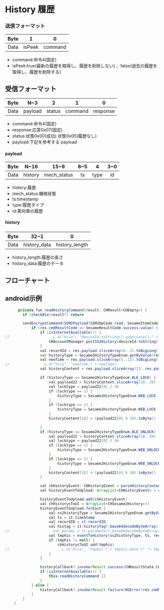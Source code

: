 # History 履歴

### 送信フォーマット
| Byte | 1 | 0 |
|:------:|:------:|:------:|
| Data | isPeek|  command |
- command:命令4(固定)
- isPeek:true(最新の履歴を取得し、履歴を削除しない) 、false(過去の履歴を取得し、履歴を削除する)

## 受信フォーマット
| Byte | N~3 | 2 | 1 | 0 |
|:------:|:------:|:------:|:------:|:------:|
| Data | payload | status | command | response  |
- command:命令4(固定)
- response:応答0x07(固定)
- status:状態0x00(成功) 状態0x05(履歴なし) 
- payload:下記を参考する  payload
#### payload

| Byte | N~16 | 15~9 | 8~5 | 4 | 3~0|
|:------:|:------:|:------:|:------:|:------:|:------:|
| Data | history | mech_status | ts | type | id |

- history:履歴
- mech_status:機械状態
- ts:timestamp
- type:履歴タイプ
- id:第何章の履歴 
##### history 

| Byte | 32~1 | 0 |
|:----:|:---:|:---:|
| Data | history_data | history_length |


- history_length:履歴の長さ
- history_data:履歴のデータ

## フローチャート
<!-- ![v](history.svg) -->





## android示例
``` java
      private fun readHistoryCommand(result: CHResult<CHEmpty>) {
        if (checkBle(result)) return

        sendEncryptCommand(SSM2Payload(SSM2OpCode.read, SesameItemCode.history, if (isInternetAvailable()) byteArrayOf(0x01) else byteArrayOf(0x00))) { res ->
            if (res.cmdResultCode == SesameResultCode.success.value) {
                if (isInternetAvailable()) {
//                    L.d("hcia", "deviceId.toString().uppercase():" + deviceId.toString().uppercase())
                    CHAccountManager.postSS2History(deviceId.toString().uppercase(), res.payload.toHexString()) {}
                }
                val recordId = res.payload.sliceArray(0..3).toBigLong().toInt()
                var historyType = Sesame2HistoryTypeEnum.getByValue(res.payload[4]) ?: Sesame2HistoryTypeEnum.NONE
                val newTime = res.payload.sliceArray(5..12).toBigLong() //4
//                L.d("hcia", "newTime:" + newTime)
                val historyContent = res.payload.sliceArray(13..res.payload.count() - 1)

                if (historyType == Sesame2HistoryTypeEnum.BLE_LOCK) {
                    val payload22 = historyContent.sliceArray(18..39)
                    val locktype = payload22[0] / 30
                    if (locktype == 1) {
                        historyType = Sesame2HistoryTypeEnum.WEB_LOCK
                    }
                    if (locktype == 2) {
                        historyType = Sesame2HistoryTypeEnum.WEB_LOCK
                    }
                    historyContent[18] = (payload22[0] % 30).toByte()

                }
                if (historyType == Sesame2HistoryTypeEnum.BLE_UNLOCK) {
                    val payload22 = historyContent.sliceArray(18..39)
                    val locktype = payload22[0] / 30
                    if (locktype == 1) {
                        historyType = Sesame2HistoryTypeEnum.WEB_UNLOCK
                    }
                    if (locktype == 2) {
                        historyType = Sesame2HistoryTypeEnum.WEB_UNLOCK
                    }
                    historyContent[18] = (payload22[0] % 30).toByte()
                }

                val chHistoryEvent: CHHistoryEvent = parseHistoryContent(historyType, historyContent, newTime, recordId)
                val historyEventToUpload: ArrayList<CHHistoryEvent> = ArrayList()

                historyEventToUpload.add(chHistoryEvent)
                val chHistorysToUI = ArrayList<CHSesame2History>()
                historyEventToUpload.forEach {
                    val ss2historyType = Sesame2HistoryTypeEnum.getByValue(it.type) ?: Sesame2HistoryTypeEnum.NONE
                    val ts = it.timeStamp
                    val recordID = it.recordID
                    val histag = it.historyTag?.base64decodeByteArray()
//                    val params = it.parameter?.base64decodeByteArray()
                    val tmphis = eventToHistory(ss2historyType, ts, recordID, histag)
                    if (tmphis != null) {
                        chHistorysToUI.add(tmphis)
//                        L.d("hcia", "tmphis:" + tmphis.date +" "+ tmphis.recordID)
                    }
                }

                historyCallback?.invoke(Result.success(CHResultState.CHResultStateBLE(Pair(chHistorysToUI.toList(), null))))
                if (isInternetAvailable()) {
                    this.readHistoryCommand {}
                }
            } else {
                historyCallback?.invoke(Result.failure(NSError(res.cmdResultCode.toString(), "CBCentralManager", res.cmdResultCode.toInt())))
            }
        }
    }

```
